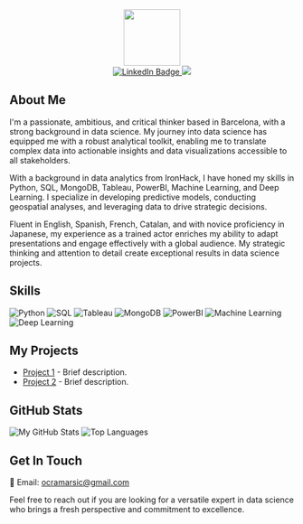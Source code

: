 <div id="header" align="center">
  <img src="https://media.giphy.com/media/v1.Y2lkPTc5MGI3NjExYW95MXBxZzdwN3A5eXl2bzBtbTd6ejVhYm16a3hpMm1jY2wwaTMwMiZlcD12MV9pbnRlcm5hbF9naWZfYnlfaWQmY3Q9Zw/du3J3cXyzhj75IOgvA/giphy.gif" width="100"/>
  <div id="badges">
    <a href="https://www.linkedin.com/in/marco-ayora-arsic-6339bb182/">
      <img src="https://img.shields.io/badge/LinkedIn-blue?style=for-the-badge&logo=linkedin&logoColor=white" alt="LinkedIn Badge"/>
    </a>
    <a href="https://acrobat.adobe.com/id/urn:aaid:sc:eu:3d5b0210-d9a7-4b3f-b419-2319635ef66c">
      <img src="https://img.shields.io/badge/Curriculum%20Vitae-red?style=for-the-badge&logo=adobeacrobatreader&logoColor=white"/>
    </a>
  </div>
</div>

## About Me

I'm a passionate, ambitious, and critical thinker based in Barcelona, with a strong background in data science. My journey into data science has equipped me with a robust analytical toolkit, enabling me to translate complex data into actionable insights and data visualizations accessible to all stakeholders.

With a background in data analytics from IronHack, I have honed my skills in Python, SQL, MongoDB, Tableau, PowerBI, Machine Learning, and Deep Learning. I specialize in developing predictive models, conducting geospatial analyses, and leveraging data to drive strategic decisions.

Fluent in English, Spanish, French, Catalan, and with novice proficiency in Japanese, my experience as a trained actor enriches my ability to adapt presentations and engage effectively with a global audience. My strategic thinking and attention to detail create exceptional results in data science projects.

## Skills

![Python](https://img.shields.io/badge/Python-blue?style=for-the-badge&logo=python)
![SQL](https://img.shields.io/badge/SQL-orange?style=for-the-badge&logo=sql)
![Tableau](https://img.shields.io/badge/Tableau-blueviolet?style=for-the-badge&logo=tableau)
![MongoDB](https://img.shields.io/badge/MongoDB-green?style=for-the-badge&logo=mongodb)
![PowerBI](https://img.shields.io/badge/PowerBI-yellow?style=for-the-badge&logo=powerbi)
![Machine Learning](https://img.shields.io/badge/Machine%20Learning-brightgreen?style=for-the-badge&logo=machinelearning)
![Deep Learning](https://img.shields.io/badge/Deep%20Learning-red?style=for-the-badge&logo=deeplearning)

## My Projects

- [Project 1](link-to-project) - Brief description.
- [Project 2](link-to-project) - Brief description.

## GitHub Stats

![My GitHub Stats](https://github-readme-stats.vercel.app/api?username=marcoayora&show_icons=true&theme=radical)
![Top Languages](https://github-readme-stats.vercel.app/api/top-langs/?username=marcoayora&layout=compact&theme=radical)
## Get In Touch

📧 Email: ocramarsic@gmail.com

Feel free to reach out if you are looking for a versatile expert in data science who brings a fresh perspective and commitment to excellence.

